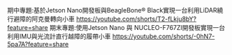 期中專題:基於Jetson Nano開發板與BeagleBone® Black實現一台利用LiDAR繞行避障的阿克曼轉向小車
https://youtube.com/shorts/T2-fLkju8bY?feature=share
期末專題:使用Jetson Nano 與 NUCLEO-F767ZI開發板實現一台利用IMU與光流計直行越障的履帶小車
https://youtube.com/shorts/-0hN7-5pa7A?feature=share
